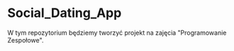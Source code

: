 # Social_Dating_App
W tym repozytorium będziemy tworzyć projekt na zajęcia "Programowanie Zespołowe".
